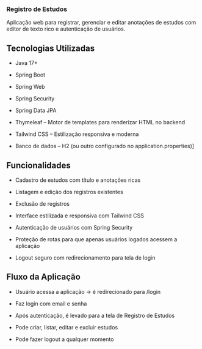 ### Registro de Estudos
Aplicação web para registrar, gerenciar e editar anotações de estudos com editor de texto rico e autenticação de usuários.

## Tecnologias Utilizadas
- Java 17+

- Spring Boot

- Spring Web

- Spring Security

- Spring Data JPA

- Thymeleaf – Motor de templates para renderizar HTML no backend

- Tailwind CSS – Estilização responsiva e moderna

- Banco de dados – H2 (ou outro configurado no application.properties)]

  

## Funcionalidades
- Cadastro de estudos com título e anotações ricas

- Listagem e edição dos registros existentes

- Exclusão de registros

- Interface estilizada e responsiva com Tailwind CSS

- Autenticação de usuários com Spring Security

- Proteção de rotas para que apenas usuários logados acessem a aplicação

- Logout seguro com redirecionamento para tela de login

## Fluxo da Aplicação
- Usuário acessa a aplicação → é redirecionado para /login

- Faz login com email e senha

- Após autenticação, é levado para a tela de Registro de Estudos

- Pode criar, listar, editar e excluir estudos

- Pode fazer logout a qualquer momento
